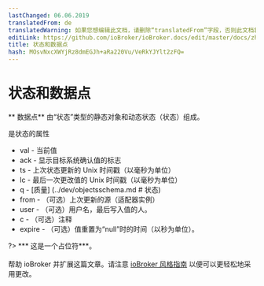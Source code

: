 ```yaml
---
lastChanged: 06.06.2019
translatedFrom: de
translatedWarning: 如果您想编辑此文档，请删除“translatedFrom”字段，否则此文档将再次自动翻译
editLink: https://github.com/ioBroker/ioBroker.docs/edit/master/docs/zh-cn/basics/states.md
title: 状态和数据点
hash: MOsvNxcXWYjRz8dmEGJh+aRa220Vu/VeRkYJYlt2zFQ=
---
```

# 状态和数据点
** 数据点** 由“状态”类型的静态对象和动态状态（状态）组成。

是状态的属性

 * val - 当前值
 * ack - 显示目标系统确认值的标志
 * ts - 上次状态更新的 Unix 时间戳（以毫秒为单位）
 * lc - 最后一次更改值的 Unix 时间戳（以毫秒为单位）
 * q - [质量] (../dev/objectsschema.md # 状态)
 * from - （可选）上次更新的源（适配器实例）
 * user - （可选）用户名，最后写入值的人。
 * c - （可选）注释
 * expire - （可选）值重置为“null”时的时间（以秒为单位）。

?> *** 这是一个占位符***。<br><br>帮助 ioBroker 并扩展这篇文章。请注意 [ioBroker 风格指南](https://www.iobroker.net/#de/documentation/community/styleguidedoc.md) 以便可以更轻松地采用更改。